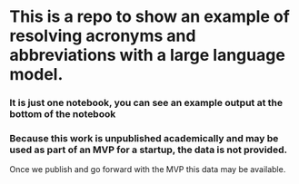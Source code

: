 # This is a repo to show an example of resolving acronyms and abbreviations with a large language model.
### It is just one notebook, you can see an example output at the bottom of the notebook
### Because this work is unpublished academically and may be used as part of an MVP for a startup, the data is not provided.
Once we publish and go forward with the MVP this data may be available.
